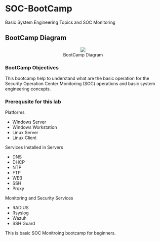 # SOC-BootCamp
Basic System Engineering Topics and SOC Monitoring

##  BootCamp Diagram

<p align="center"><img src="https://github.com/Aung-Zay-CS/SOC-BootCamp/assets/154745254/ec1c41d1-ea43-4d64-8449-49c949982f11"><br> BootCamp Diagram</p>


###  BootCamp Objectives
This bootcamp help to understand what are the basic operation for the Security Operation Center Monitoring (SOC) operations and basic system engineering concepts.


###  Prerequsite for this lab

Platforms 
- Windows Server
- Windows Workstation
- Linux Server
- Linux Client

Services Installed in Servers
- DNS
- DHCP
- NTP
- FTP
- WEB
- SSH
- Proxy

Monitoring and Security Services
- RADIUS
- Rsyslog
- Wazuh
- SSH Guard

This is basic SOC Monitroing bootcamp for beginners.
